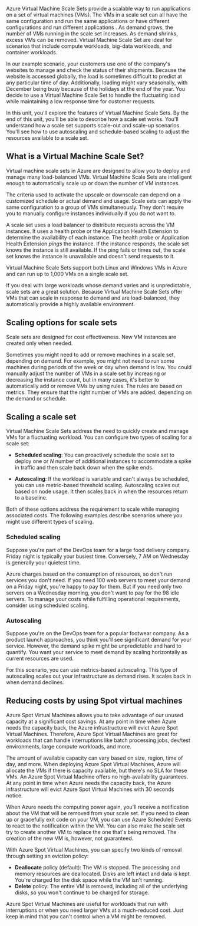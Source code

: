 Azure Virtual Machine Scale Sets provide a scalable way to run applications on a set of virtual machines (VMs). The VMs in a scale set can all have the same configuration and run the same applications or have different configurations and run different applications . As demand grows, the number of VMs running in the scale set increases. As demand shrinks, excess VMs can be removed. Virtual Machine Scale Set are ideal for scenarios that include compute workloads, big-data workloads, and container workloads. 

In our example scenario, your customers use one of the company's websites to manage and check the status of their shipments. Because the website is accessed globally, the load is sometimes difficult to predict at any particular time of day. Additionally, loading might vary seasonally, with December being busy because of the holidays at the end of the year. You decide to use a Virtual Machine Scale Set to handle the fluctuating load while maintaining a low response time for customer requests.

In this unit, you'll explore the features of Virtual Machine Scale Sets. By the end of this unit, you'll be able to describe how a scale set works. You'll understand how a scale set supports scale-out and scale-up scenarios. You'll see how to use autoscaling and schedule-based scaling to adjust the resources available to a scale set.

## What is a Virtual Machine Scale Set?

Virtual machine scale sets in Azure are designed to allow you to deploy and manage many load-balanced VMs. Virtual Machine Scale Sets are intelligent enough to automatically scale up or down the number of VM instances.

The criteria used to activate the upscale or downscale can depend on a customized schedule or actual demand and usage. Scale sets can apply the same configuration to a group of VMs simultaneously. They don't require you to manually configure instances individually if you do not want to.

A scale set uses a load balancer to distribute requests across the VM instances. It uses a health probe or the Application Health Extension to determine the availability of each instance. The health probe or Application Health Extension *pings* the instance. If the instance responds, the scale set knows the instance is still available. If the ping fails or times out, the scale set knows the instance is unavailable and doesn't send requests to it.

Virtual Machine Scale Sets support both Linux and Windows VMs in Azure and can run up to 1,000 VMs on a single scale set.

If you deal with large workloads whose demand varies and is unpredictable, scale sets are a great solution. Because Virtual Machine Scale Sets offer VMs that can scale in response to demand and are load-balanced, they automatically provide a highly available environment.

## Scaling options for scale sets

Scale sets are designed for cost effectiveness. New VM instances are created only when needed.

Sometimes you might need to add or remove machines in a scale set, depending on demand. For example, you might not need to run some machines during periods of the week or day when demand is low. You could manually adjust the number of VMs in a scale set by increasing or decreasing the instance count, but in many cases, it's better to automatically add or remove VMs by using rules. The rules are based on metrics. They ensure that the right number of VMs are added, depending on the demand or schedule.

## Scaling a scale set

Virtual Machine Scale Sets address the need to quickly create and manage VMs for a fluctuating workload. You can configure two types of scaling for a scale set:

- **Scheduled scaling**: You can proactively schedule the scale set to deploy one or *N* number of additional instances to accommodate a spike in traffic and then scale back down when the spike ends.

- **Autoscaling**: If the workload is variable and can't always be scheduled, you can use metric-based threshold scaling. Autoscaling scales out based on node usage. It then scales back in when the resources return to a baseline.

Both of these options address the requirement to scale while managing associated costs. The following examples describe scenarios where you might use different types of scaling.

### Scheduled scaling

Suppose you're part of the DevOps team for a large food delivery company. Friday night is typically your busiest time. Conversely, 7 AM on Wednesday is generally your quietest time.

Azure charges based on the consumption of resources, so don't run services you don't need. If you need 100 web servers to meet your demand on a Friday night, you're happy to pay for them. But if you need only two servers on a Wednesday morning, you don't want to pay for the 98 idle servers. To manage your costs while fulfilling operational requirements, consider using scheduled scaling.

### Autoscaling

Suppose you're on the DevOps team for a popular footwear company. As a product launch approaches, you think you'll see significant demand for your service. However, the demand spike might be unpredictable and hard to quantify. You want your service to meet demand by scaling horizontally as current resources are used.

For this scenario, you can use metrics-based autoscaling. This type of autoscaling scales out your infrastructure as demand rises. It scales back in when demand declines.

## Reducing costs by using Spot virtual machines

Azure Spot Virtual Machines allows you to take advantage of our unused capacity at a significant cost savings. At any point in time when Azure needs the capacity back, the Azure infrastructure will evict Azure Spot Virtual Machines. Therefore, Azure Spot Virtual Machines are great for workloads that can handle interruptions like batch processing jobs, dev/test environments, large compute workloads, and more.

The amount of available capacity can vary based on size, region, time of day, and more. When deploying Azure Spot Virtual Machines, Azure will allocate the VMs if there is capacity available, but there's no SLA for these VMs. An Azure Spot Virtual Machine offers no high-availability guarantees. At any point in time when Azure needs the capacity back, the Azure infrastructure will evict Azure Spot Virtual Machines with 30 seconds notice.

When Azure needs the computing power again, you'll receive a notification about the VM that will be removed from your scale set. If you need to clean up or gracefully exit code on your VM, you can use Azure Scheduled Events to react to the notification within the VM. You can also make the scale set try to create another VM to replace the one that's being removed. The creation of the new VM is, however, not guaranteed.

With Azure Spot Virtual Machines, you can specify two kinds of removal through setting an eviction policy:

- **Deallocate** policy (default): The VM is stopped. The processing and memory resources are deallocated. Disks are left intact and data is kept. You're charged for the disk space while the VM isn't running.  
- **Delete** policy: The entire VM is removed, including all of the underlying disks, so you won't continue to be charged for storage.

Azure Spot Virtual Machines are useful for workloads that run with interruptions or when you need larger VMs at a much-reduced cost. Just keep in mind that you can't control when a VM might be removed.

